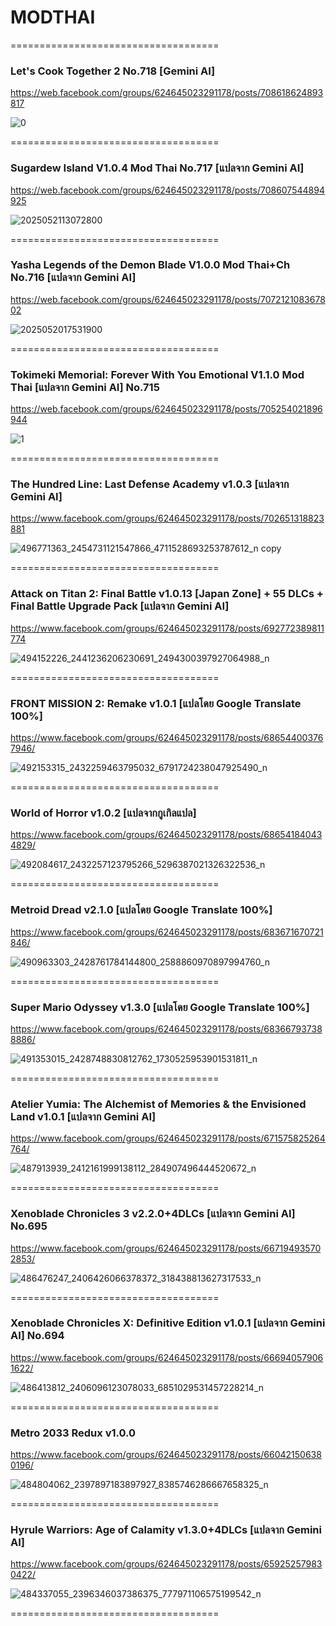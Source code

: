 # MODTHAI
====================================
### Let's Cook Together 2 No.718 [Gemini AI]
https://web.facebook.com/groups/624645023291178/posts/708618624893817

![0](https://github.com/user-attachments/assets/584b5f45-89e7-4e75-9b01-12b0a9325a92)

====================================
### Sugardew Island V1.0.4 Mod Thai No.717 [แปลจาก Gemini AI]
https://web.facebook.com/groups/624645023291178/posts/708607544894925

![2025052113072800](https://github.com/user-attachments/assets/9e762f24-5434-47e2-b000-4c505300dd99)

====================================
### Yasha Legends of the Demon Blade V1.0.0 Mod Thai+Ch No.716 [แปลจาก Gemini AI]
https://web.facebook.com/groups/624645023291178/posts/707212108367802

![2025052017531900](https://github.com/user-attachments/assets/94a9ad61-7d67-4413-9f53-f554e1d2c139)

====================================
### Tokimeki Memorial: Forever With You Emotional V1.1.0 Mod Thai [แปลจาก Gemini AI] No.715
https://web.facebook.com/groups/624645023291178/posts/705254021896944

![1](https://github.com/user-attachments/assets/19ed96fe-34e7-4d43-a81d-e0c8483562a8)

====================================
### The Hundred Line: Last Defense Academy v1.0.3 [แปลจาก Gemini AI]
https://www.facebook.com/groups/624645023291178/posts/702651318823881

![496771363_2454731121547866_4711528693253787612_n copy](https://github.com/user-attachments/assets/f4414c73-f7a7-4f89-9eb3-16fcf58a36d4)

====================================
### Attack on Titan 2: Final Battle v1.0.13 [Japan Zone] + 55 DLCs + Final Battle Upgrade Pack [แปลจาก Gemini AI]
https://www.facebook.com/groups/624645023291178/posts/692772389811774

![494152226_2441236206230691_2494300397927064988_n](https://github.com/user-attachments/assets/247833c8-183a-4065-832d-82534e4836b2)

====================================
### FRONT MISSION 2: Remake v1.0.1 [แปลโดย Google Translate 100%]
https://www.facebook.com/groups/624645023291178/posts/686544003767946/

![492153315_2432259463795032_6791724238047925490_n](https://github.com/user-attachments/assets/dbd3bc04-d3ff-4d9f-a17c-f9d0ec528d3d)

====================================
### World of Horror v1.0.2 [แปลจากกูเกิลแปล]
https://www.facebook.com/groups/624645023291178/posts/686541840434829/

![492084617_2432257123795266_5296387021326322536_n](https://github.com/user-attachments/assets/4b43fa09-420e-4265-ab60-0a6316996230)

====================================
### Metroid Dread v2.1.0 [แปลโดย Google Translate 100%]
https://www.facebook.com/groups/624645023291178/posts/683671670721846/

![490963303_2428761784144800_2588860970897994760_n](https://github.com/user-attachments/assets/1336b9f1-4b25-4261-aaa3-0bd386c6d0c4)

====================================
### Super Mario Odyssey v1.3.0 [แปลโดย Google Translate 100%]
https://www.facebook.com/groups/624645023291178/posts/683667937388886/

![491353015_2428748830812762_1730525953901531811_n](https://github.com/user-attachments/assets/8ac1b1c0-3096-44e1-b070-43e44991dcdc)

====================================
### Atelier Yumia: The Alchemist of Memories & the Envisioned Land v1.0.1 [แปลจาก Gemini AI]
https://www.facebook.com/groups/624645023291178/posts/671575825264764/

![487913939_2412161999138112_284907496444520672_n](https://github.com/user-attachments/assets/00d14376-0a53-4adc-a6fa-cc6e838d32ad)

====================================
### Xenoblade Chronicles 3 v2.2.0+4DLCs [แปลจาก Gemini AI] No.695
https://www.facebook.com/groups/624645023291178/posts/667194935702853/

![486476247_2406426066378372_318438813627317533_n](https://github.com/user-attachments/assets/48489e4a-7706-4984-864d-47c96997196e)

====================================
### Xenoblade Chronicles X: Definitive Edition v1.0.1 [แปลจาก Gemini AI] No.694
https://www.facebook.com/groups/624645023291178/posts/666940579061622/

![486413812_2406096123078033_6851029531457228214_n](https://github.com/user-attachments/assets/78779f8f-0f85-482c-8f0d-2b9d5f32a87c)

====================================
### Metro 2033 Redux v1.0.0
https://www.facebook.com/groups/624645023291178/posts/660421506380196/

![484804062_2397897183897927_8385746286667658325_n](https://github.com/user-attachments/assets/5dc180ed-f9b1-436a-9187-442189780cab)

====================================
### Hyrule Warriors: Age of Calamity v1.3.0+4DLCs [แปลจาก Gemini AI]
https://www.facebook.com/groups/624645023291178/posts/659252579830422/

![484337055_2396346037386375_777971106575199542_n](https://github.com/user-attachments/assets/d6e3e099-d0b1-4993-8c5c-3252b6e82c38)

====================================
